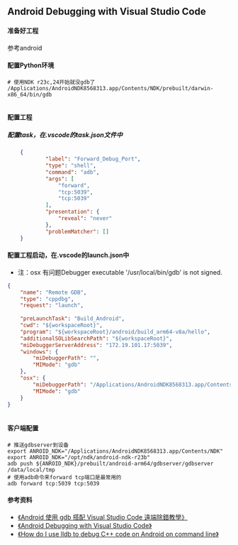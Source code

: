 ## Android Debugging with Visual Studio Code

#### 准备好工程
参考android


#### 配置Python环境
```shell
# 使用NDK r23c,24开始就没gdb了
/Applications/AndroidNDK8568313.app/Contents/NDK/prebuilt/darwin-x86_64/bin/gdb


```

#### 配置工程
##### 配置task，在.vscode的task.json文件中
```json
 	{
            "label": "Forward_Debug_Port",
            "type": "shell",
            "command": "adb",
            "args": [
                "forward",
                "tcp:5039",
                "tcp:5039"
            ],
            "presentation": {
                "reveal": "never"
            },
            "problemMatcher": []
    }
```
#### 配置工程启动，在.vscode的launch.json中
+ 注：osx 有问题Debugger executable '/usr/local/bin/gdb' is not signed.
```json
{
    "name": "Remote GDB",
    "type": "cppdbg",
    "request": "launch",
            
    "preLaunchTask": "Build_Android",
    "cwd": "${workspaceRoot}",
    "program": "${workspaceRoot}/android/build_arm64-v8a/hello",
    "additionalSOLibSearchPath": "${workspaceRoot}", 
    "miDebuggerServerAddress": "172.19.101.17:5039",
    "windows": {
        "miDebuggerPath": "",
        "MIMode": "gdb"
    },
    "osx": {
        "miDebuggerPath": "/Applications/AndroidNDK8568313.app/Contents/NDK/prebuilt/darwin-x86_64/bin/gdb",
        "MIMode": "gdb"
    }
}
        
```


#### 客户端配置
```shell
# 推送gdbserver到设备
export ANROID_NDK="/Applications/AndroidNDK8568313.app/Contents/NDK"
export ANROID_NDK="/opt/ndk/android-ndk-r23b"
adb push ${ANROID_NDK}/prebuilt/android-arm64/gdbserver/gdbserver /data/local/tmp
# 使用adb命令来forward tcp端口是最常用的
adb forward tcp:5039 tcp:5039
```


#### 参考资料
+ [《Android 使用 gdb 搭配 Visual Studio Code 遠端除錯教學》](https://shengyu7697.github.io/android-debugging-with-vscode/)
+ [《Android Debugging with Visual Studio Code》](https://www.gamedev.net/tutorials/programming/general-and-gameplay-programming/android-debugging-with-visual-studio-code-r4820/)
+ [《How do I use lldb to debug C++ code on Android on command line》](https://stackoverflow.com/questions/53733781/how-do-i-use-lldb-to-debug-c-code-on-android-on-command-line)